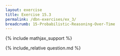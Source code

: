 ```yaml
---
layout: exercise
title: Exercise 15.3
permalink: /dbn-exercises/ex_3/
breadcrumb: 15-Probabilistic-Reasoning-Over-Time
---
```


{% include mathjax_support %}

<div><i class="arrow-up loader" data-chapter="dbn-exercises" data-exercise="ex_3" data-rating="0"></i></div>
{% include_relative question.md %}
